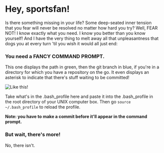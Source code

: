 # Hey, sportsfan!

Is there something missing in your life? Some deep-seated inner tension that you fear will never be resolved no matter how hard you try? Well, FEAR NOT! I know exactly what you need. I know you better than you know yourself! And I have the very thing to melt away all that unpleasantness that dogs you at every turn 'til you wish it would all just end:

### You need a FANCY COMMAND PROMPT.

This one displays the path in green, then the git branch in blue, if you're in a directory for which you have a repository on the go. It even displays an asterisk to indicate that there's stuff waiting to be committed!

![Like this!](https://raw.github.com/jimbobsweeney/fancy-command-prompt/blob/master/screenshot.png)

Take what's in the .bash_profile here and paste it into the .bash_profile in the root directory of your UNIX computer box. Then go `source ~/.bash_profile` to reload the profile.

**Note: you have to make a commit before it'll appear in the command prompt.**

### But wait, there's more!

No, there isn't.